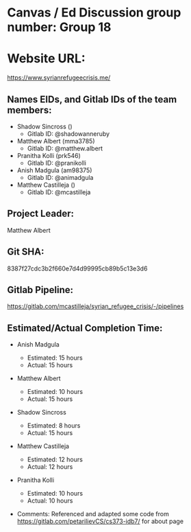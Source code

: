 # Canvas / Ed Discussion group number: Group 18

# Website URL:
https://www.syrianrefugeecrisis.me/

## Names EIDs, and Gitlab IDs of the team members:
* Shadow Sincross ()
    * Gitlab ID: @shadowanneruby
* Matthew Albert (mma3785)
    * Gitlab ID: @matthew.albert
* Pranitha Kolli (prk546)
    * Gitlab ID: @pranikolli
* Anish Madgula (am98375)
    * Gitlab ID: @animadgula
* Matthew Castilleja ()
    * Gitlab ID: @mcastilleja

## Project Leader:
Matthew Albert

## Git SHA:
8387f27cdc3b2f660e7d4d99995cb89b5c13e3d6

## Gitlab Pipeline:
https://gitlab.com/mcastilleja/syrian_refugee_crisis/-/pipelines

## Estimated/Actual Completion Time:
* Anish Madgula
    * Estimated: 15 hours
    * Actual: 15 hours
* Matthew Albert
    * Estimated: 10 hours
    * Actual: 15 hours
* Shadow Sincross
    * Estimated: 8 hours
    * Actual: 15 hours
* Matthew Castilleja
    * Estimated: 12 hours
    * Actual: 12 hours
* Pranitha Kolli
    * Estimated: 10 hours
    * Actual: 10 hours

* Comments: 
Referenced and adapted some code from https://gitlab.com/petarilievCS/cs373-idb7/ for about page